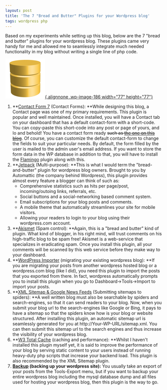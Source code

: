 ```yaml
---
layout: post
title: 'The 7 "Bread and Butter" Plugins for your Wordpress blog'
tags: wordpress php
---
```


Based on my experiments while setting up this blog, below are the 7 "bread and butter" plugins for your wordpress blog. These plugins came very handy for me and allowed me to seamlessly integrate much needed functionality in my blog without writing a single line of php code.<!--more-->

[![Wordpress Plugin](/uploads/old/database_active.png){.alignnone .wp-image-186 width="77" height="77"}](/uploads/old/database_active.png)

1.  **[Contact Form 7](http://wordpress.org/plugins/contact-form-7/) (Contact Forms): **While designing this blog, a Contact page was one of my primary requirements. This plugin is popular and well maintained. Once installed, you will have a Contact tab on your dashboard that has a default contact-form with a short-code. You can copy-paste this short-code into any post or page of yours, and lo and behold! You have a contact form ready ~~such as [the one on this blog](http://prahladyeri.github.io/contact/)~~. Of course, you can customize the default contact-form to change the fields to suit your particular needs. By default, the form filled by the user is mailed to the admin user's email address. If you want to store the form data in the WP database in addition to that, you will have to install the [Flamingo](http://wordpress.org/extend/plugins/flamingo/) plugin along with this.
2.  **[Jetpack](http://wordpress.org/plugins/jetpack/) (Multi-purpose): **This is what I would term the "bread-and-butter" plugin for wordpress blog owners. Brought to you by Automattic (the company behind Wordpress), this plugin provides almost every feature a blogger can think of such as:
    -   Comprehensive statistics such as hits per page/post, incoming/outoing links, referrals, etc.
    -   Social buttons and a social-networking based comment system.
    -   Email subscriptions for your blog posts and comments.
    -   A mobile theme that automatically streamlines your site for mobile visitors.
    -   Allowing your readers to login to your blog using their wordpress.com account.
3.  **[Akismet](http://wordpress.org/plugins/akismet/) (Spam control): **Again, this is a "bread and butter" kind of plugin. What kind of blogger, in his right mind, will trust comments on his high-traffic blog to be spam free! Akismet is a web-service that specializes in eradicating spam. Once you install this plugin, all your comments will be scanned by this web service before they make way to your dashboard.
4.  **[WordPress Importer](http://wordpress.org/extend/plugins/wordpress-importer/) (migrating your existing wordpress blog): **If you are migrating your posts from another wordpress hosted blog or a wordpress.com blog (like I did), you need this plugin to import the posts that you exported from there. In fact, wordpress automatically prompts you to install this plugin when you go to Dashboard-\>Tools-\>Import to import your posts.
5.  **[XML Sitemap & Google News Feeds](http://wordpress.org/plugins/xml-sitemap-feed/) (Submitting sitemaps to spiders): **A well written blog must also be searchable by spiders and search-engines, so that it can send readers to your blog. Now, when you submit your blog url to the search-engines like Google or Bing, it pays to have a sitemap so that the spiders know how is your blog or website structured. After installing this plugin, an automatic sitemap url is seamlessly generated for you at http://Your-WP-URL/sitemap.xml. You can then submit this sitemap url to the search engines and thus increase the visibility of your wordpress blog.
6.  **[W3 Total Cache](http://wordpress.org/plugins/w3-total-cache/) (caching and performance): **Whilst I haven't installed this plugin myself yet, it is said to improve the performance of your blog by serving static content to your users instead of running heavy-duty php scripts that increase your backend load. This plugin is also recommended by the XML Sitemap plugin.
7.  **[Backup](http://wordpress.org/plugins/backup/) (backing up your wordpress site):** You usually take an export of your posts from the Tools-Export menu, but if you want to backup your entire wordpress blog including the mysql database dump and all files used for hosting your wordpress blog, then this plugin is the way to go.
